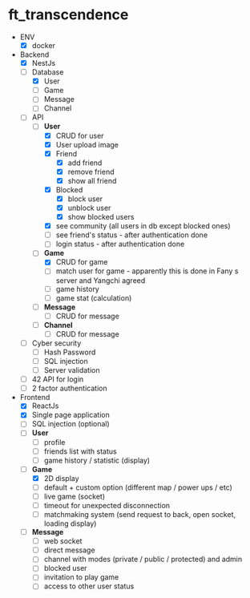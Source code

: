 # ft_transcendence

- ENV
    - [X] docker

- Backend
    - [X] NestJs
    - [ ] Database
        - [X] User
        - [ ] Game 
        - [ ] Message
        - [ ] Channel
    - [ ] API
        - [ ] **User**
            - [X] CRUD for user
            - [X] User upload image
            - [X] Friend
                - [X] add friend
                - [X] remove friend
                - [X] show all friend
            - [X] Blocked
                - [X] block user
                - [X] unblock user
                - [X] show blocked users
            - [X] see community (all users in db except blocked ones)
            - [ ] see friend's status - after authentication done
            - [ ] login status - after authentication done
        - [ ] **Game**
            - [X] CRUD for game
            - [ ] match user for game - apparently this is done in Fany s server and Yangchi agreed
            - [ ] game history
            - [ ] game stat (calculation)
        - [ ] **Message**
            - [ ] CRUD for message
        - [ ] **Channel**
            - [ ] CRUD for message

    - [ ] Cyber security
        - [ ] Hash Password
        - [ ] SQL injection
        - [ ] Server validation
    - [ ] 42 API for login
    - [ ] 2 factor authentication
        
- Frontend
    - [X] ReactJs
    - [X] Single page application
    - [ ] SQL injection (optional)
    - [ ] **User**
        - [ ] profile
        - [ ] friends list with status
        - [ ] game history / statistic (display)
    - [ ] **Game**
        - [X] 2D display
        - [ ] default + custom option (different map / power ups / etc)
        - [ ] live game (socket)
        - [ ] timeout for unexpected disconnection
        - [ ] matchmaking system (send request to back, open socket, loading display)
     - [ ] **Message**
        - [ ] web socket
        - [ ] direct message
        - [ ] channel with modes (private / public / protected) and admin
        - [ ] blocked user
        - [ ] invitation to play game
        - [ ] access to other user status
